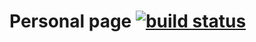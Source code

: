 # Personal page [![build status](https://api.travis-ci.org/kepennar/personal_page.svg)](https://travis-ci.org/kepennar/personal_page)

